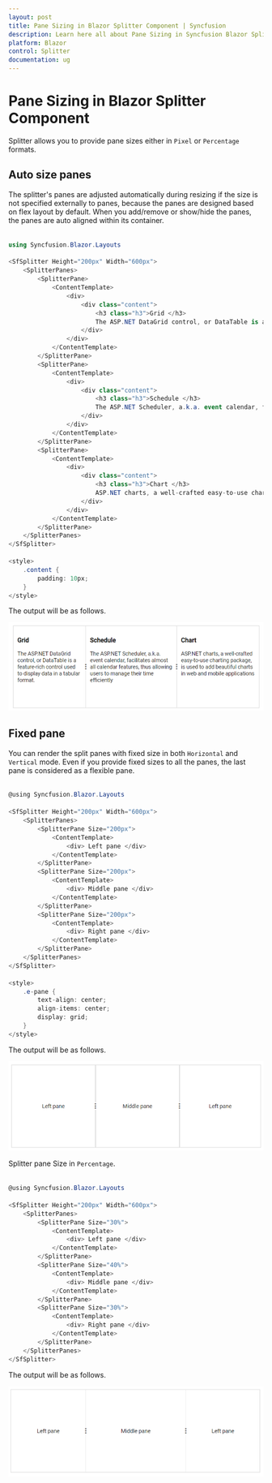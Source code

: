 ```yaml
---
layout: post
title: Pane Sizing in Blazor Splitter Component | Syncfusion
description: Learn here all about Pane Sizing in Syncfusion Blazor Splitter component and more.
platform: Blazor
control: Splitter
documentation: ug
---
```


# Pane Sizing in Blazor Splitter Component

Splitter allows you to provide pane sizes either in `Pixel` or `Percentage` formats.

## Auto size panes

The splitter's panes are adjusted automatically during resizing if the size is not specified externally to panes, because the panes are designed based on flex layout by default. When you add/remove or show/hide the panes, the panes are auto aligned within its container.

```csharp

using Syncfusion.Blazor.Layouts

<SfSplitter Height="200px" Width="600px">
    <SplitterPanes>
        <SplitterPane>
            <ContentTemplate>
                <div>
                    <div class="content">
                        <h3 class="h3">Grid </h3>
                        The ASP.NET DataGrid control, or DataTable is a feature-rich control used to display data in a tabular format.
                    </div>
                </div>
            </ContentTemplate>
        </SplitterPane>
        <SplitterPane>
            <ContentTemplate>
                <div>
                    <div class="content">
                        <h3 class="h3">Schedule </h3>
                        The ASP.NET Scheduler, a.k.a. event calendar, facilitates almost all calendar features, thus allowing users to manage their time efficiently
                    </div>
                </div>
            </ContentTemplate>
        </SplitterPane>
        <SplitterPane>
            <ContentTemplate>
                <div>
                    <div class="content">
                        <h3 class="h3">Chart </h3>
                        ASP.NET charts, a well-crafted easy-to-use charting package, is used to add beautiful charts in web and mobile applications
                    </div>
                </div>
            </ContentTemplate>
        </SplitterPane>
    </SplitterPanes>
</SfSplitter>

<style>
    .content {
        padding: 10px;
    }
</style>

```

The output will be as follows.

![auto sizing](./images/auto-sizing-panes.png)

## Fixed pane

You can render the split panes with fixed size in both `Horizontal` and `Vertical` mode. Even if you provide fixed sizes to all the panes, the last pane is considered as a flexible pane.

```csharp

@using Syncfusion.Blazor.Layouts

<SfSplitter Height="200px" Width="600px">
    <SplitterPanes>
        <SplitterPane Size="200px">
            <ContentTemplate>
                <div> Left pane </div>
            </ContentTemplate>
        </SplitterPane>
        <SplitterPane Size="200px">
            <ContentTemplate>
                <div> Middle pane </div>
            </ContentTemplate>
        </SplitterPane>
        <SplitterPane Size="200px">
            <ContentTemplate>
                <div> Right pane </div>
            </ContentTemplate>
        </SplitterPane>
    </SplitterPanes>
</SfSplitter>

<style>
    .e-pane {
        text-align: center;
        align-items: center;
        display: grid;
    }
</style>

```

The output will be as follows.

![pane Size](./images/fixed-pane-pixel.png)

Splitter pane Size in `Percentage`.

```csharp

@using Syncfusion.Blazor.Layouts

<SfSplitter Height="200px" Width="600px">
    <SplitterPanes>
        <SplitterPane Size="30%">
            <ContentTemplate>
                <div> Left pane </div>
            </ContentTemplate>
        </SplitterPane>
        <SplitterPane Size="40%">
            <ContentTemplate>
                <div> Middle pane </div>
            </ContentTemplate>
        </SplitterPane>
        <SplitterPane Size="30%">
            <ContentTemplate>
                <div> Right pane </div>
            </ContentTemplate>
        </SplitterPane>
    </SplitterPanes>
</SfSplitter>

```

The output will be as follows.

![pane Size](./images/fixed-pane-percentage.png)